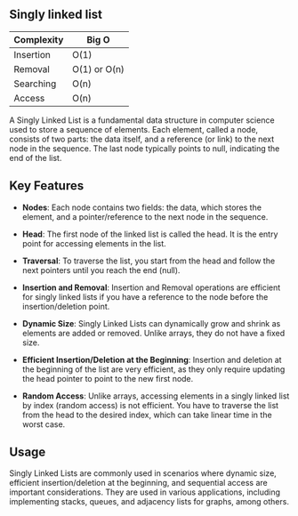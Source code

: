 ## Singly linked list

| Complexity | Big O        |
| ---------- | ------------ |
| Insertion  | O(1)         |
| Removal    | O(1) or O(n) |
| Searching  | O(n)         |
| Access     | O(n)         |


A Singly Linked List is a fundamental data structure in computer science used to store a sequence of elements. Each element, called a node, consists of two parts: the data itself, and a reference (or link) to the next node in the sequence. The last node typically points to null, indicating the end of the list.

## Key Features

- **Nodes**: Each node contains two fields: the data, which stores the element, and a pointer/reference to the next node in the sequence.
  
- **Head**: The first node of the linked list is called the head. It is the entry point for accessing elements in the list.
  
- **Traversal**: To traverse the list, you start from the head and follow the next pointers until you reach the end (null).

- **Insertion and Removal**: Insertion and Removal operations are efficient for singly linked lists if you have a reference to the node before the insertion/deletion point. 

- **Dynamic Size**: Singly Linked Lists can dynamically grow and shrink as elements are added or removed. Unlike arrays, they do not have a fixed size.

- **Efficient Insertion/Deletion at the Beginning**: Insertion and deletion at the beginning of the list are very efficient, as they only require updating the head pointer to point to the new first node.

- **Random Access**: Unlike arrays, accessing elements in a singly linked list by index (random access) is not efficient. You have to traverse the list from the head to the desired index, which can take linear time in the worst case.

## Usage

Singly Linked Lists are commonly used in scenarios where dynamic size, efficient insertion/deletion at the beginning, and sequential access are important considerations. They are used in various applications, including implementing stacks, queues, and adjacency lists for graphs, among others.

